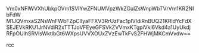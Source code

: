 Vm0xNFlWVXhUbkpOVm1SVlYwZFNUMVpzWkZOalZsWnpWbTVrVm1KR2NIbFdW
M1JQVmxaS2NsWnFWbFZpClIyaFFXV3RrUzFac1pIVldiRnBUQ21KRldYcFdX
SEJEVkRKU1JrNVdiR2xTTTJoVFEyeGFSVkZVVmxKTgpiVkl6Vkd4a1UyUkdj
RFpOUlhSRVlsWktlbGt6WXpsUVVXOUxZVzEwTkFvS2FHWjMKCmVvdw==

rcc
